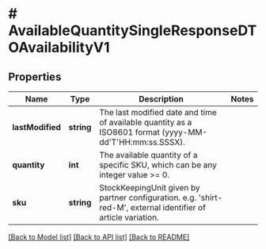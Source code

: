 # # AvailableQuantitySingleResponseDTOAvailabilityV1

## Properties

Name | Type | Description | Notes
------------ | ------------- | ------------- | -------------
**lastModified** | **string** | The last modified date and time of available quantity as a ISO8601 format (yyyy-MM-dd&#39;T&#39;HH:mm:ss.SSSX). |
**quantity** | **int** | The available quantity of a specific SKU, which can be any integer value &gt;&#x3D; 0. |
**sku** | **string** | StockKeepingUnit given by partner configuration. e.g. &#39;shirt-red-M&#39;, external identifier of article variation. |

[[Back to Model list]](../../README.md#models) [[Back to API list]](../../README.md#endpoints) [[Back to README]](../../README.md)
